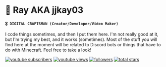 # 🦊 Ray AKA jjkay03

**`🎖 DIGITAL CRAFTSMAN (Creator/Developer/Video Maker)`**

I code things sometimes, and then I put them here. I'm not really good at it, but I'm trying my best, and it works (sometimes). Most of the stuff you will find here at the moment will be related to Discord bots or things that have to do with Minecraft. Feel free to take a look!

<p align="left">
      <a href="https://www.youtube.com/c/jjkay03?sub_confirmation=1">
         <img alt="youtube subscribers" title="Subscribe to my YouTube channel" src="https://custom-icon-badges.demolab.com/youtube/channel/subscribers/UCUnaLtRXTH6tnh6MwtFVA1A?color=%23E05D44&label=SUBSCRIBE&logo=video&logoColor=white&style=for-the-badge&labelColor=FF0000"/></a> 
      <a href="https://www.youtube.com/c/jjkay03">
         <img alt="youtube views" title="YouTube views" src="https://custom-icon-badges.demolab.com/youtube/channel/views/UCUnaLtRXTH6tnh6MwtFVA1A?color=%23B7B7B7&logo=eye&logoColor=white&style=for-the-badge&labelColor=8D8D8D"/></a> 
      <a href="https://github.com/jjkay03?tab=followers">
         <img alt="followers" title="Follow me on Github" src="https://custom-icon-badges.demolab.com/github/followers/jjkay03?color=236ad3&labelColor=1155ba&style=for-the-badge&logo=person-add&label=Follow&logoColor=white"/></a>
      <a href="https://github.com/jjkay03?tab=repositories&sort=stargazers">
         <img alt="total stars" title="Total stars on GitHub" src="https://custom-icon-badges.demolab.com/github/stars/jjkay03?color=55960c&style=for-the-badge&labelColor=488207&logo=star"/></a>
   </p>

